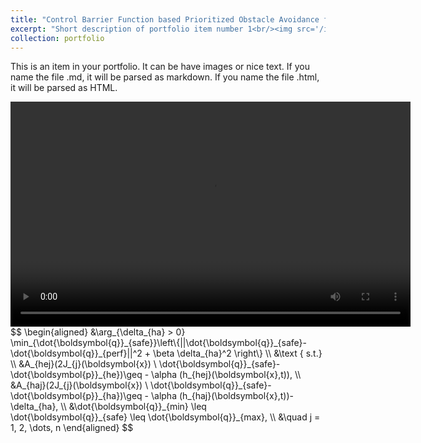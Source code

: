 ```yaml
---
title: "Control Barrier Function based Prioritized Obstacle Avoidance for Robotic Manipulator"
excerpt: "Short description of portfolio item number 1<br/><img src='/images/cbf_diagram1_c1.jpg'>"
collection: portfolio
---
```


This is an item in your portfolio. It can be have images or nice text. If you name the file .md, it will be parsed as markdown. If you name the file .html, it will be parsed as HTML. 
<!-- Embed local video -->
<video width="640" height="360" controls>
  <source src="/images/CBF_implentation.mp4" type="video/mp4">
  Your browser does not support the video tag.
</video>
$$
\begin{aligned}
&\arg_{\delta_{ha} > 0} \min_{\dot{\boldsymbol{q}}_{safe}}\left\{||\dot{\boldsymbol{q}}_{safe}-\dot{\boldsymbol{q}}_{perf}||^2 + \beta  \delta_{ha}^2 \right\} \\
&\text { s.t.} \\
&A_{hej}(2J_{j}(\boldsymbol{x}) \ \dot{\boldsymbol{q}}_{safe}-\dot{\boldsymbol{p}}_{he})\geq - \alpha (h_{hej}(\boldsymbol{x},t)), \\
&A_{haj}(2J_{j}(\boldsymbol{x}) \ \dot{\boldsymbol{q}}_{safe}-\dot{\boldsymbol{p}}_{ha})\geq - \alpha (h_{haj}(\boldsymbol{x},t))-\delta_{ha}, \\
&\dot{\boldsymbol{q}}_{min} \leq \dot{\boldsymbol{q}}_{safe} \leq \dot{\boldsymbol{q}}_{max}, \\
&\quad j = 1, 2, \dots, n
\end{aligned}
$$

